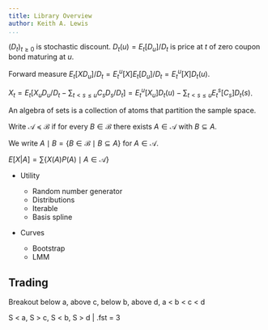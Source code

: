```yaml
---
title: Library Overview
author: Keith A. Lewis
...
```


$(D_t)_{t\ge0}$ is stochastic discount. $D_t(u) = E_t[D_u]/D_t$
is price at $t$ of zero coupon bond maturing at $u$.

Forward measure $E_t[X D_u]/D_t = E_t^u[X] E_t[D_u]/D_t = E_t^u[X]D_t(u)$. 

$X_t = E_t[X_u D_u/D_t - \sum_{t < s \le u}C_s D_s/D_t]
= E_t^u[X_u] D_t(u) - \sum_{t < s \le u} E_t^s[C_s] D_t(s)$.

An algebra of sets is a collection of atoms that partition the sample space.

Write $\mathcal{A}\preceq\mathcal{B}$ if for every $B\in\mathcal{B}$ there
exists $A\in\mathcal{A}$ with $B\subseteq A$. 

We write $A\mid B = \{B\in\mathcal{B}\mid B\subseteq A\}$ for $A\in\mathcal{A}$.

$E[X|A] = \sum \{X(A) P(A) \mid A\in\mathcal{A}\}$

- Utility
	- Random number generator
	- Distributions
	- Iterable
	- Basis spline

- Curves
	- Bootstrap
	- LMM


## Trading

Breakout below a, above c, below b, above d, a < b < c < d

S < a, S > c, S < b, S > d | .fst = 3
